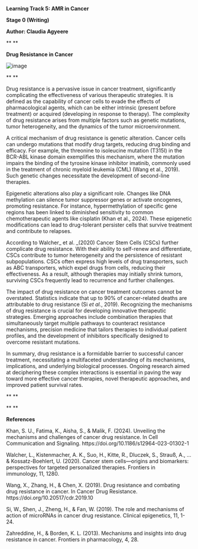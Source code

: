 **Learning Track 5: **AMR in Cancer****

**Stage 0 **(Writing)****

**Author: **Claudia Agyeere****

** **

**Drug Resistance in Cancer**

![image](https://www.mdpi.com/cancers/cancers-06-01769/article_deploy/html/images/cancers-06-01769-g001.png)

** **

Drug resistance is a pervasive issue in cancer treatment, significantly complicating the effectiveness of various therapeutic strategies. It is defined as the capability of cancer cells to evade the effects of pharmacological agents, which can be either intrinsic (present before treatment) or acquired (developing in response to therapy). The complexity of drug resistance arises from multiple factors such as genetic mutations, tumor heterogeneity, and the dynamics of the tumor microenvironment. 

A critical mechanism of drug resistance is genetic alteration. Cancer cells can undergo mutations that modify drug targets, reducing drug binding and efficacy. For example, the threonine to isoleucine mutation (T315I) in the BCR-ABL kinase domain exemplifies this mechanism, where the mutation impairs the binding of the tyrosine kinase inhibitor imatinib, commonly used in the treatment of chronic myeloid leukemia (CML) (Wang et al., 2019). Such genetic changes necessitate the development of second-line therapies.

Epigenetic alterations also play a significant role. Changes like DNA methylation can silence tumor suppressor genes or activate oncogenes, promoting resistance. For instance, hypermethylation of specific gene regions has been linked to diminished sensitivity to common chemotherapeutic agents like cisplatin (Khan et al., 2024). These epigenetic modifications can lead to drug-tolerant persister cells that survive treatment and contribute to relapses.

According to Walcher_ et al. _(2020) Cancer Stem Cells (CSCs) further complicate drug resistance. With their ability to self-renew and differentiate, CSCs contribute to tumor heterogeneity and the persistence of resistant subpopulations. CSCs often express high levels of drug transporters, such as ABC transporters, which expel drugs from cells, reducing their effectiveness. As a result, although therapies may initially shrink tumors, surviving CSCs frequently lead to recurrence and further challenges.

The impact of drug resistance on cancer treatment outcomes cannot be overstated. Statistics indicate that up to 90% of cancer-related deaths are attributable to drug resistance (Si _et al._, 2019). Recognizing the mechanisms of drug resistance is crucial for developing innovative therapeutic strategies. Emerging approaches include combination therapies that simultaneously target multiple pathways to counteract resistance mechanisms, precision medicine that tailors therapies to individual patient profiles, and the development of inhibitors specifically designed to overcome resistant mutations.

In summary, drug resistance is a formidable barrier to successful cancer treatment, necessitating a multifaceted understanding of its mechanisms, implications, and underlying biological processes. Ongoing research aimed at deciphering these complex interactions is essential in paving the way toward more effective cancer therapies, novel therapeutic approaches, and improved patient survival rates.

** **

** **


**References**

Khan, S. U., Fatima, K., Aisha, S., & Malik, F. (2024). Unveiling the mechanisms and challenges of cancer drug resistance. In Cell Communication and Signaling. https\://doi.org/10.1186/s12964-023-01302-1

Walcher, L., Kistenmacher, A. K., Suo, H., Kitte, R., Dluczek, S., Strauß, A., ... & Kossatz-Boehlert, U. (2020). Cancer stem cells—origins and biomarkers: perspectives for targeted personalized therapies. Frontiers in immunology, 11, 1280.

Wang, X., Zhang, H., & Chen, X. (2019). Drug resistance and combating drug resistance in cancer. In Cancer Drug Resistance. https\://doi.org/10.20517/cdr.2019.10

Si, W., Shen, J., Zheng, H., & Fan, W. (2019). The role and mechanisms of action of microRNAs in cancer drug resistance. Clinical epigenetics, 11, 1-24.

Zahreddine, H., & Borden, K. L. (2013). Mechanisms and insights into drug resistance in cancer. Frontiers in pharmacology, 4, 28.
